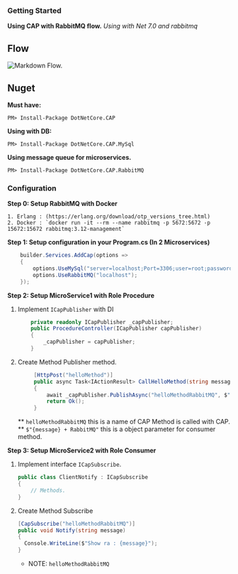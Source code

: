 ### Getting Started
**Using CAP with RabbitMQ flow.**
*Using with Net 7.0 and rabbitmq*

## Flow
![Markdown Flow.](https://cdn-0.plantuml.com/plantuml/png/PP113e8m44NtFSLS019PkZ0OroGA9nZA3pOAn7OW7jysX6fbs__-xykKJjZAF3nLPRIT6jZ5Q1oo4rtEroCr63kgyPhXHFaNocB22yYk2Grmt8FCA1DrBDooGy03NNFR6gbkwrYiU19lVUUnXr8RG-jwGNluLw_8LQ0scIBQQ9W5DkZiVM8bdKf_obKI1loF7lY1BrtwhZ_U1m00)


## Nuget

**Must have:**
```
PM> Install-Package DotNetCore.CAP
```

**Using with DB:**
```
PM> Install-Package DotNetCore.CAP.MySql
```

**Using message queue for microservices.**

```
PM> Install-Package DotNetCore.CAP.RabbitMQ
```

### Configuration
**Step 0: Setup RabbitMQ with Docker**

    1. Erlang : (https://erlang.org/download/otp_versions_tree.html)
    2. Docker : `docker run -it --rm --name rabbitmq -p 5672:5672 -p 15672:15672 rabbitmq:3.12-management`

**Step 1: Setup configuration in your Program.cs (In 2 Microservices)**
```cs
    builder.Services.AddCap(options =>
    {
        options.UseMySql("server=localhost;Port=3306;user=root;password=password123;database=Demo;ConnectionTimeout=120;");
        options.UseRabbitMQ("localhost");
    });
```
**Step 2: Setup MicroService1 with Role Procedure**
1. Implement `ICapPublisher` with DI
    ```cs
        private readonly ICapPublisher _capPublisher;
        public ProcedureController(ICapPublisher capPublisher)
        {
            _capPublisher = capPublisher;
        }
    ```
2. Create Method Publisher method.
   ```cs
        [HttpPost("helloMethod")]
        public async Task<IActionResult> CallHelloMethod(string message)
        {
            await _capPublisher.PublishAsync("helloMethodRabbitMQ", $"{message} + RabbitMQ");
            return Ok();
        }
   ```
   ** `helloMethodRabbitMQ` this is a name of CAP Method is called with CAP.
   ** `$"{message} + RabbitMQ"` this is a object parameter for consumer method.

**Step 3: Setup MicroService2 with Role Consumer**
1.  Implement interface `ICapSubscribe`.
    ```cs
    public class ClientNotify : ICapSubscribe
    {
        // Methods.
    }
    ```
2. Create Method Subscribe
    ```cs
    [CapSubscribe("helloMethodRabbitMQ")]
    public void Notify(string message)
    {
      Console.WriteLine($"Show ra : {message}");
    }
    ```
    * NOTE: `helloMethodRabbitMQ`

